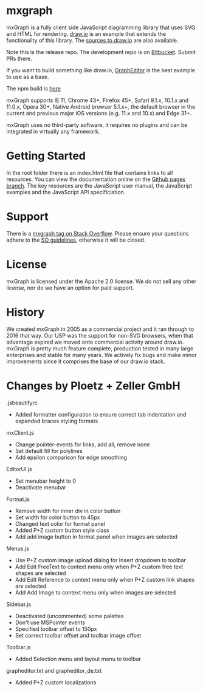 mxgraph
=======

mxGraph is a fully client side JavaScript diagramming library that uses SVG and HTML for rendering. [draw.io](https://www.draw.io) is an example that extends the functionality of this library. The [sources to draw.io](https://github.com/jgraph/draw.io) are also available.

Note this is the release repo. The development repo is on [Bitbucket](https://bitbucket.org/jgraph/mxgraph2). Submit PRs there.

If you want to build something like draw.io, [GraphEditor](https://jgraph.github.io/mxgraph/javascript/examples/grapheditor/www/index.html) is the best example to use as a base.

The npm build is [here](https://www.npmjs.com/package/mxgraph)

mxGraph supports IE 11, Chrome 43+, Firefox 45+, Safari 9.1.x, 10.1.x and 11.0.x, Opera 30+, Native Android browser 5.1.x+, the default browser in the current and previous major iOS versions (e.g. 11.x and 10.x) and Edge 31+.

mxGraph uses no third-party software, it requires no plugins and can be integrated in virtually any framework.

Getting Started
===============

In the root folder there is an index.html file that contains links to all resources. You can view the documentation online on the [Github pages branch](https://jgraph.github.io/mxgraph/). The key resources are the JavaScript user manual, the JavaScript examples and the JavaScript API specificiation.

Support
=======

There is a [mxgraph tag on Stack Overflow](http://stackoverflow.com/questions/tagged/mxgraph). Please ensure your questions adhere to the [SO guidelines](http://stackoverflow.com/help/on-topic), otherwise it will be closed.

License
=======

mxGraph is licensed under the Apache 2.0 license. We do not sell any other license, nor do we have an option for paid support.

History
=======

We created mxGraph in 2005 as a commercial project and it ran through to 2016 that way. Our USP was the support for non-SVG browsers, when that advantage expired we moved onto commercial activity around draw.io. mxGraph is pretty much feature complete, production tested in many large enterprises and stable for many years. We actively fix bugs and make minor improvements since it comprises the base of our draw.io stack.

Changes by Ploetz + Zeller GmbH
===============================

.jsbeautifyrc
- Added formatter configuration to ensure correct tab indentation and expanded braces styling formats

mxClient.js
- Change pointer-events for links, add all, remove none
- Set default fill for polylines
- Add epsilon comparison for edge smoothing

EditorUI.js
- Set menubar height to 0
- Deactivate menubar

Format.js
- Remove width for inner div in color button
- Set width for color button to 45px
- Changed text color for format panel
- Added P+Z custom button style class
- Add add image button in format panel when images are selected

Menus.js
- Use P+Z custom image upload dialog for Insert dropdown to toolbar
- Add Edit FreeText to context menu only when P+Z custom free text shapes are selected
- Add Edit Reference to context menu only when P+Z custom link shapes are selected 
- Add Add Image to context menu only when images are selected 

Sidebar.js
- Deactivated (uncommented) some palettes
- Don't use MSPointer events
- Specified toolbar offset to 150px
- Set correct toolbar offset and toolbar image offset

Toolbar.js
- Added Selection menu and layout menu to toolbar

grapheditor.txt and grapheditor_de.txt
- Added P+Z custom localizations